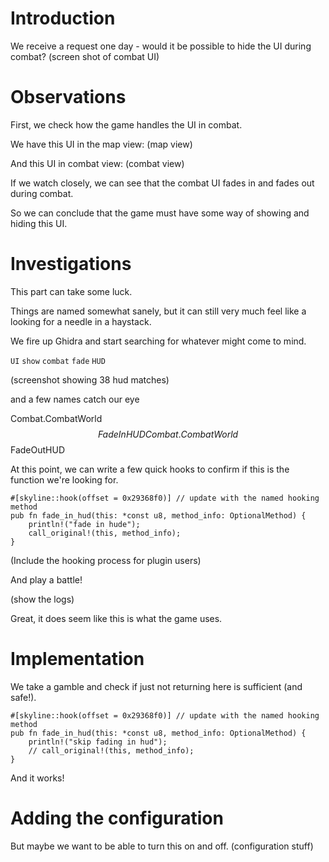 # Introduction
We receive a request one day - would it be possible to hide the UI during combat?
(screen shot of combat UI)

# Observations
First, we check how the game handles the UI in combat.

We have this UI in the map view:
(map view)

And this UI in combat view:
(combat view)

If we watch closely, we can see that the combat UI fades in and fades out during combat.

So we can conclude that the game must have some way of showing and hiding this UI.

# Investigations
This part can take some luck.

Things are named somewhat sanely, but it can still very much feel like a looking for a needle in a haystack.

We fire up Ghidra and start searching for whatever might come to mind.

`UI`
`show`
`combat`
`fade`
`HUD`

(screenshot showing 38 hud matches)

and a few names catch our eye

Combat.CombatWorld$$FadeInHUD
Combat.CombatWorld$$FadeOutHUD

At this point, we can write a few quick hooks to confirm if this is the function we're looking for.

```
#[skyline::hook(offset = 0x29368f0)] // update with the named hooking method
pub fn fade_in_hud(this: *const u8, method_info: OptionalMethod) {
    println!("fade in hude");
    call_original!(this, method_info);
}
```

(Include the hooking process for plugin users)

And play a battle!

(show the logs)

Great, it does seem like this is what the game uses.

# Implementation
We take a gamble and check if just not returning here is sufficient (and safe!).

```
#[skyline::hook(offset = 0x29368f0)] // update with the named hooking method
pub fn fade_in_hud(this: *const u8, method_info: OptionalMethod) {
    println!("skip fading in hud");
    // call_original!(this, method_info);
}
```

And it works!

# Adding the configuration
But maybe we want to be able to turn this on and off.
(configuration stuff)

